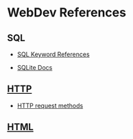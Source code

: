# WebDev References

## SQL

- [SQL Keyword References](https://www.w3schools.com/sql/sql_ref_keywords.asp)

- [SQLite Docs](https://www.sqlite.org/docs.html)

## [HTTP](https://developer.mozilla.org/en-US/docs/Web/HTTP)

- [HTTP request methods](https://developer.mozilla.org/en-US/docs/Web/HTTP/Methods)

## [HTML](https://developer.mozilla.org/en-US/docs/Web/HTML)
